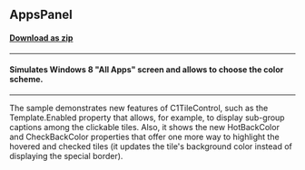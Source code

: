## AppsPanel
#### [Download as zip](https://minhaskamal.github.io/DownGit/#/home?url=https://github.com/GrapeCity/ComponentOne-WinForms-Samples/tree/master/NetFramework\Tile\VB\AppsPanel)
____
#### Simulates Windows 8 "All Apps" screen and allows to choose the color scheme.
____
The sample demonstrates new features of C1TileControl, such as the Template.Enabled property that allows, for example, to display sub-group captions among the clickable tiles. Also, it shows the new HotBackColor and CheckBackColor properties that offer one more way to highlight the hovered and checked tiles (it updates the tile's background color instead of displaying the special border). 